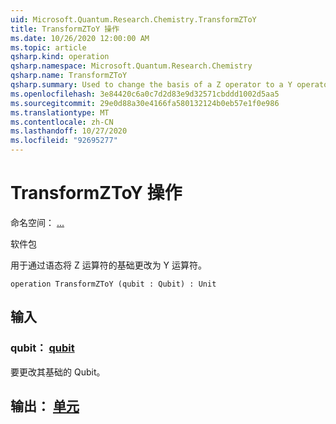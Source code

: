 ```yaml
---
uid: Microsoft.Quantum.Research.Chemistry.TransformZToY
title: TransformZToY 操作
ms.date: 10/26/2020 12:00:00 AM
ms.topic: article
qsharp.kind: operation
qsharp.namespace: Microsoft.Quantum.Research.Chemistry
qsharp.name: TransformZToY
qsharp.summary: Used to change the basis of a Z operator to a Y operator by conjugation.
ms.openlocfilehash: 3e84420c6a0c7d2d83e9d32571cbddd1002d5aa5
ms.sourcegitcommit: 29e0d88a30e4166fa580132124b0eb57e1f0e986
ms.translationtype: MT
ms.contentlocale: zh-CN
ms.lasthandoff: 10/27/2020
ms.locfileid: "92695277"
---
```

# <a name="transformztoy-operation"></a>TransformZToY 操作

命名空间： [...](xref:Microsoft.Quantum.Research.Chemistry)

软件包 [](https://nuget.org/packages/)


用于通过语态将 Z 运算符的基础更改为 Y 运算符。

```qsharp
operation TransformZToY (qubit : Qubit) : Unit
```


## <a name="input"></a>输入

### <a name="qubit--qubit"></a>qubit： [qubit](xref:microsoft.quantum.lang-ref.qubit)

要更改其基础的 Qubit。



## <a name="output--unit"></a>输出： [单元](xref:microsoft.quantum.lang-ref.unit)

